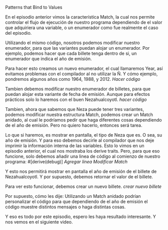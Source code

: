 Patterns that Bind to Values

En el episodio anterior vimos la característica Match, la cual nos permite controlar
el flujo de ejecución de nuestro programa dependiendo de el valor que adquiriera una variable, o
un enumerador como fue realmente el caso del episodio.

Utilizando el mismo código, nosotros podemos modificar nuestro enumerador, para que
las variantes puedan alojar un enumerador. Por ejemplo, podemos hacer que cada billete
tenga dentro de si, un enumerador que indica el año de emisión. 

Para hacer esto creamos un nuevo enumerador, el cual llamaremos Year, así
evitamos problemas con el compilador al no utilizar la Ñ. Y cómo ejemplo, pondremos algunos años
como 1964, 1988, y 2012. 
*Hacer código*

Tambien debemos modificar nuestro enumerador de billetes, para que puedan alojar esta variante de
fecha de emisión. Aunque para efectos prácticos solo lo haremos con el buen Nezahualcoyotl.
*hacer código*

Tambien, ahora que sabemos que Neza puede tener tres variantes, podemos modificar nuestra estructura
Match, podemos crear un Match anidado, al cual le podríamos pedir que haga diferentes cosas
dependiendo de el año de emisión. Pero no quiero hacerlo, entonces será tarea.

Lo que si haremos, es mostrar en pantalla, el tipo de Neza que es. O sea, su año de emisión. Y para
eso debemos decirle al compilador que nos deje imprimir la información interna de las variables.
Esto lo vimos en un episodio anterior, el cual nos mostraba los derive traits. Pero, para que eso
funcione, solo debemos añadir una linea de código al comienzo de nuestro programa: #[derive(debug)]
*Agregar linea*
*Modificar Match*

Y esto nos permitirá mostrar en pantalla el año de emisión de el billete de Nezahualcoyotl. Y por
supuesto, debemos retornar el valor de el billete.

Para ver esto funcionar, debemos crear un nuevo billete.
*crear nuevo billete*

Por supuesto, cómo les dije: Utilizando un Match anidado podrían personalizar el código para que
dependiendo de el año de emisión el código muestre distintos mensajes o haga distintas cosas.

Y eso es todo por este episodio, espero les haya resultado interesante. Y nos vemos en el siguiente
video.


